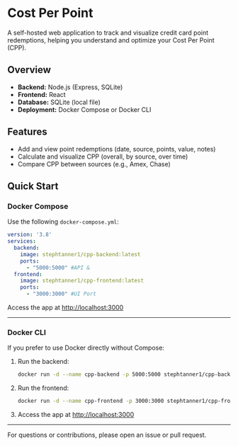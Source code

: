# Cost Per Point

A self-hosted web application to track and visualize credit card point redemptions, helping you understand and optimize your Cost Per Point (CPP).

## Overview
- **Backend:** Node.js (Express, SQLite)
- **Frontend:** React
- **Database:** SQLite (local file)
- **Deployment:** Docker Compose or Docker CLI

## Features
- Add and view point redemptions (date, source, points, value, notes)
- Calculate and visualize CPP (overall, by source, over time)
- Compare CPP between sources (e.g., Amex, Chase)

## Quick Start

### Docker Compose
Use the following `docker-compose.yml`:

```yaml
version: '3.8'
services:
  backend:
    image: stephtanner1/cpp-backend:latest
    ports:
      - "5000:5000" #API & 
  frontend:
    image: stephtanner1/cpp-frontend:latest
    ports:
      - "3000:3000" #UI Port
```
Access the app at [http://localhost:3000](http://localhost:3000)


---

### Docker CLI
If you prefer to use Docker directly without Compose:
1. Run the backend:
   ```sh
   docker run -d --name cpp-backend -p 5000:5000 stephtanner1/cpp-backend:latest
   ```
2. Run the frontend:
   ```sh
   docker run -d --name cpp-frontend -p 3000:3000 stephtanner1/cpp-frontend:latest
   ```
3. Access the app at [http://localhost:3000](http://localhost:3000)

---

For questions or contributions, please open an issue or pull request. 